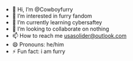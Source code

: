- 👋 Hi, I’m @Cowboyfurry
- 👀 I’m interested in furry fandom
- 🌱 I’m currently learning cybersaftey
- 💞️ I’m looking to collaborate on nothing
- 📫 How to reach me usasolider@outlook.com
- 😄 Pronouns: he/him
- ⚡ Fun fact: i am furry

<!---
Cowboyfurry/Cowboyfurry is a ✨ special ✨ repository because its `README.md` (this file) appears on your GitHub profile.
You can click the Preview link to take a look at your changes.
--->
